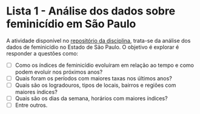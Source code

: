 # Lista 1 - Análise dos dados sobre feminicídio em São Paulo


A atividade disponível no  [repositório da disciplina](https://github.com/liviaalmada/mineracao-de-dados-20192/blob/master/01%20-%20Pre-processamento/10%20-%20Desafio.ipynb), trata-se da análise dos dados de feminicídio no Estado de São Paulo. O objetivo é explorar é responder a questões como:

- [ ] Como os índices de feminicídio evoluíram em relação ao tempo e como podem evoluir nos próximos anos?
- [ ]    Quais foram os períodos com maiores taxas nos últimos anos?
- [ ] Quais são os logradouros, tipos de locais, bairros e regiões com maiores índices?
- [ ] Quais são os dias da semana, horários com maiores índices?
- [ ] Entre outros.

